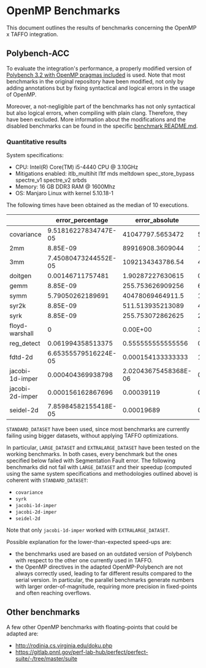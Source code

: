 # OpenMP Benchmarks
This document outlines the results of benchmarks concerning the OpenMP x TAFFO integration.

## Polybench-ACC
To evaluate the integration's performance, a properly modified version of [Polybench 3.2 with OpenMP pragmas included](https://github.com/cavazos-lab/PolyBench-ACC/tree/master/OpenMP) is used. 
Note that most benchmarks in the original repository have been modified, not only by adding annotations but by fixing syntactical and logical errors in the usage of OpenMP.

Moreover, a not-negligible part of the benchmarks has not only syntactical but also logical errors, when compiling with plain clang. Therefore, they have been excluded.
More information about the modifications and the disabled benchmarks can be found in the specific [benchmark README.md](https://github.com/HEAPLab/TAFFO-test/blob/openmp/polybench-c-openmp/README.md).

### Quantitative results
System specifications:
- CPU: Intel(R) Core(TM) i5-4440 CPU @ 3.10GHz
- Mitigations enabled: itlb_multihit l1tf mds meltdown spec_store_bypass spectre_v1 spectre_v2 srbds
- Memory: 16 GB DDR3 RAM @ 1600Mhz
- OS: Manjaro Linux with kernel 5.10.18-1

The following times have been obtained as the median of 10 executions.

|                 | error_percentage     | error_absolute       | fixed_time | floating_time | speedup           |
|-----------------|----------------------|----------------------|------------|---------------|-------------------|
| covariance      | 9.51816227834747E-05 | 41047797.5653472     | 5.396324   | 5.4954205     | 1.01836370462559  |
| 2mm             | 8.85E-09             | 89916908.3609044     | 12.2622075 | 17.5256945    | 1.42924465272668  |
| 3mm             | 7.45080473244552E-05 | 1092134343786.54     | 4.1437205  | 4.9877275     | 1.20368338067203  |
| doitgen         | 0.00146711757481     | 1.90287227630615     | 0.6280955  | 0.758921      | 1.20828918532293  |
| gemm            | 8.85E-09             | 255.753626909256     | 6.622233   | 9.1119535     | 1.37596389314601  |
| symm            | 5.79050262189691     | 40478069464911.5     | 10.609001  | 12.363222     | 1.16535213824563  |
| syr2k           | 8.85E-09             | 511.513935213089     | 4.4426915  | 6.0616655     | 1.36441287899464  |
| syrk            | 8.85E-09             | 255.753072862625     | 2.1982825  | 3.028159      | 1.37751130712272  |
| floyd-warshall  | 0                    | 0.00E+00             | 35.0197655 | 34.0332085    | 0.971828566356334 |
| reg_detect      | 0.061994358513375    | 0.555555555555556    | 0.0617945  | 0.0627135     | 1.01487187371044  |
| fdtd-2d         | 6.65355579516224E-05 | 0.000154133333333    | 1.8677     | 1.722786      | 0.922410451357284 |
| jacobi-1d-imper | 0.000404369938798    | 2.02043675458368E-06 | 0.0022675  | 0.001722      | 0.759426681367144 |
| jacobi-2d-imper | 0.000156162867696    | 0.00039119           | 0.101391   | 0.091854      | 0.905938396899133 |
| seidel-2d       | 7.85984582155418E-05 | 0.00019689           | 0.3680305  | 0.313082      | 0.850695798310194 |


`STANDARD_DATASET` have been used, since most benchmarks are currently failing using bigger datasets, without applying TAFFO optimizations. 

In particular, `LARGE_DATASET` and `EXTRALARGE_DATASET` have been tested on the working benchmarks. 
In both cases, every benchmark but the ones specified below failed with Segmentation Fault error. 
The following benchmarks did not fail with `LARGE_DATASET` and their speedup (computed using the same system specifications 
and methodologies outlined above) is coherent with `STANDARD_DATASET`:
- `covariance`
- `syrk`
- `jacobi-1d-imper`
- `jacobi-2d-imper`
- `seidel-2d`

Note that only `jacobi-1d-imper` worked with `EXTRALARGE_DATASET`.

Possible explanation for the lower-than-expected speed-ups are:
- the benchmarks used are based on an outdated version of Polybench with respect to the other one currently used in TAFFO.
- the OpenMP directives in the adapted OpenMP-Polybench are not always correctly used, leading to far different results compared to the serial version.
 In particular, the parallel benchmarks generate numbers with larger order-of-magnitude, requiring more precision in fixed-points and often reaching overflows.

## Other benchmarks
A few other OpenMP benchmarks with floating-points that could be adapted are:
- http://rodinia.cs.virginia.edu/doku.php
- https://gitlab.pnnl.gov/perf-lab-hub/perfect/perfect-suite/-/tree/master/suite
